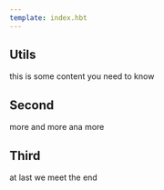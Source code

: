 ```yaml
---
template: index.hbt
---
```

## Utils

this is some content you need to know


## Second

more and more ana more

## Third

at last we meet the end